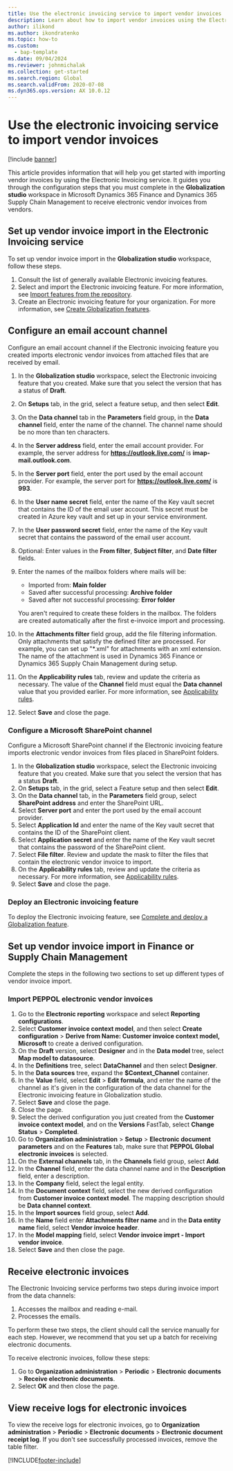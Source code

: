 ```yaml
---
title: Use the electronic invoicing service to import vendor invoices
description: Learn about how to import vendor invoices using the Electronic Invoicing service, including an outline on setting up vendor invoice import in the Globalization studio workspace.
author: ilikond
ms.author: ikondratenko
ms.topic: how-to
ms.custom: 
  - bap-template
ms.date: 09/04/2024
ms.reviewer: johnmichalak
ms.collection: get-started
ms.search.region: Global
ms.search.validFrom: 2020-07-08
ms.dyn365.ops.version: AX 10.0.12
---
```


# Use the electronic invoicing service to import vendor invoices

[!include [banner](../../includes/banner.md)]

This article provides information that will help you get started with importing vendor invoices by using the Electronic Invoicing service. It guides you through the configuration steps that you must complete in the **Globalization studio** workspace in Microsoft Dynamics 365 Finance and Dynamics 365 Supply Chain Management to receive electronic vendor invoices from vendors.

## Set up vendor invoice import in the Electronic Invoicing service

To set up vendor invoice import in the **Globalization studio** workspace, follow these steps.

1. Consult the list of generally available Electronic invoicing features.
2. Select and import the Electronic invoicing feature. For more information, see [Import features from the repository](../global/gs-e-invoicing-import-feature-global-repository.md).
3. Create an Electronic invoicing feature for your organization. For more information, see [Create Globalization features](../global/gs-e-invoicing-create-new-globalization-feature.md).

## Configure an email account channel

Configure an email account channel if the Electronic invoicing feature you created imports electronic vendor invoices from attached files that are received by email.

1. In the **Globalization studio** workspace, select the Electronic invoicing feature that you created. Make sure that you select the version that has a status of **Draft**.
2. On **Setups** tab, in the grid, select a feature setup, and then select **Edit**.
3. On the **Data channel** tab in the **Parameters** field group, in the **Data channel** field, enter the name of the channel. The channel name should be no more than ten characters.
4. In the **Server address** field, enter the email account provider. For example, the server address for **https://outlook.live.com/** is **imap-mail.outlook.com**.
5. In the **Server port** field, enter the port used by the email account provider. For example, the server port for **https://outlook.live.com/** is **993**.
6. In the **User name secret** field, enter the name of the Key vault secret that contains the ID of the email user account. This secret must be created in Azure key vault and set up in your service environment. 
7. In the **User password secret** field, enter the name of the Key vault secret that contains the password of the email user account.
8. Optional: Enter values in the **From filter**, **Subject filter**, and **Date filter** fields.
9. Enter the names of the mailbox folders where mails will be:

    - Imported from: **Main folder**
    - Saved after successful processing: **Archive folder**
    - Saved after not successful processing: **Error folder** 

    You aren't required to create these folders in the mailbox. The folders are created automatically after the first e-invoice import and processing. 

10. In the **Attachments filter** field group, add the file filtering information. Only attachments that satisfy the defined filter are processed. For example, you can set up "\*.xml" for attachments with an xml extension. The name of the attachment is used in Dynamics 365 Finance or Dynamics 365 Supply Chain Management during setup. 
11. On the **Applicability rules** tab, review and update the criteria as necessary. The value of the **Channel** field must equal the **Data channel** value that you provided earlier. For more information, see [Applicability rules](../global/gs-e-invoicing-feature-setup.md#applicability-rules).
12. Select **Save** and close the page.

### Configure a Microsoft SharePoint channel

Configure a Microsoft SharePoint channel if the Electronic invoicing feature imports electronic vendor invoices from files placed in SharePoint folders.

1. In the **Globalization studio** workspace, select the Electronic invoicing feature that you created. Make sure that you select the version that has a status **Draft**.
2. On **Setups** tab, in the grid, select a Feature setup and then select **Edit**.
3. On the **Data channel** tab, in the **Parameters** field group, select **SharePoint address** and enter the SharePoint URL.
4. Select **Server port** and enter the port used by the email account provider.
5. Select **Application Id** and enter the name of the Key vault secret that contains the ID of the SharePoint client.
6. Select **Application secret** and enter the name of the Key vault secret that contains the password of the SharePoint client.
7. Select **File filter**. Review and update the mask to filter the files that contain the electronic vendor invoice to import.
8. On the **Applicability rules** tab, review and update the criteria as necessary. For more information, see [Applicability rules](../global/gs-e-invoicing-feature-setup.md#applicability-rules).
9. Select **Save** and close the page.

### Deploy an Electronic invoicing feature

To deploy the Electronic invoicing feature, see [Complete and deploy a Globalization feature](../global/gs-e-invoicing-complete-publish-deploy-globalization-feature.md).

## Set up vendor invoice import in Finance or Supply Chain Management
Complete the steps in the following two sections to set up different types of vendor invoice import.

### Import PEPPOL electronic vendor invoices

1. Go to the **Electronic reporting** workspace and select **Reporting configurations**.
2. Select **Customer invoice context model**, and then select **Create configuration** > **Derive from Name: Customer invoice context model, Microsoft** to create a derived configuration.
3. On the **Draft** version, select **Designer** and in the **Data model** tree, select **Map model to datasource**.
4. In the **Definitions** tree, select **DataChannel** and then select **Designer**.
5. In the **Data sources** tree, expand the **$Context\_Channel** container. 
6. In the **Value** field, select **Edit** \> **Edit formula**, and enter the name of the channel as it's given in the configuration of the data channel for the Electronic invoicing feature in Globalization studio. 
7. Select **Save** and close the page.
8. Close the page.
9. Select the derived configuration you just created from the **Customer invoice context model**, and on the **Versions** FastTab, select **Change Status** > **Completed**.
10. Go to **Organization administration** > **Setup** > **Electronic document parameters** and on the **Features** tab, make sure that **PEPPOL Global electronic invoices** is selected. 
11. On the **External channels** tab, in the **Channels** field group, select **Add**.
12. In the **Channel** field, enter the data channel name and in the **Description** field, enter a description.
13. In the **Company** field, select the legal entity. 
14. In the **Document context** field, select the new derived configuration from **Customer invoice context model**. The mapping description should be **Data channel context**.
15. In the **Import sources** field group, select **Add**.
16. In the **Name** field enter **Attachments filter name** and in the **Data entity name** field, select **Vendor invoice header**.
17. In the **Model mapping** field, select **Vendor invoice imprt - Import vendor invoice**.
18. Select **Save** and then close the page.


## Receive electronic invoices

The Electronic Invoicing service performs two steps during invoice import from the data channels:

1. Accesses the mailbox and reading e-mail.
2. Processes the emails. 

To perform these two steps, the client should call the service manually for each step. However, we recommend that you set up a batch for receiving electronic documents.

To receive electronic invoices, follow these steps:

1. Go to **Organization administration** > **Periodic** > **Electronic documents** > **Receive electronic documents**.
2. Select **OK** and then close the page.


## View receive logs for electronic invoices

To view the receive logs for electronic invoices, go to **Organization administration** > **Periodic** > **Electronic documents** > **Electronic document receipt log**.
If you don't see successfully processed invoices, remove the table filter.


[!INCLUDE[footer-include](../../../includes/footer-banner.md)]
